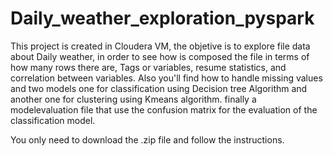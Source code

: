 # Daily_weather_exploration_pyspark

This project is created in Cloudera VM, the objetive  is to explore file data about Daily weather, in order to see how is composed the file in terms of how many rows there are, Tags or variables, resume statistics, and correlation between variables. Also you'll find how to handle missing values and two models one for classification using Decision tree Algorithm and another one for clustering using Kmeans algorithm. finally a modelevaluation file that use the confusion matrix for the evaluation of the classification model.

You only need to download the .zip file and follow the instructions.

